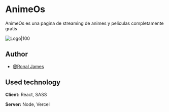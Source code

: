 
# AnimeOs

AnimeOs es una pagina de streaming de animes y peliculas completamente gratis



![Logo|100](https://i.postimg.cc/TwQrs0MY/Captura-de-pantalla-2022-08-18-203307.png)


## Author

- [@Ronal James](https://github.com/Jamesllm)



## Used technology

**Client:** React, SASS

**Server:** Node, Vercel

